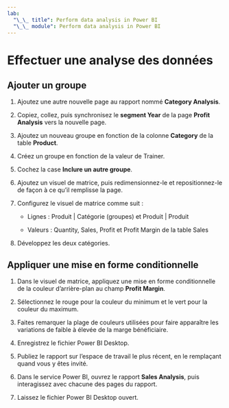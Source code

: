 ```yaml
---
lab:
  "\_\_ title": Perform data analysis in Power BI
  "\_\_ module": Perform data analysis in Power BI
---
```

# Effectuer une analyse des données

## Ajouter un groupe

1. Ajoutez une autre nouvelle page au rapport nommé **Category Analysis**.

1. Copiez, collez, puis synchronisez le **segment Year** de la page **Profit Analysis** vers la nouvelle page.

1. Ajoutez un nouveau groupe en fonction de la colonne **Category** de la table **Product**.

1. Créez un groupe en fonction de la valeur de Trainer.

1. Cochez la case **Inclure un autre groupe**.

1. Ajoutez un visuel de matrice, puis redimensionnez-le et repositionnez-le de façon à ce qu’il remplisse la page.

1. Configurez le visuel de matrice comme suit :

    - Lignes : Produit | Catégorie (groupes) et Produit | Produit

    - Valeurs : Quantity, Sales, Profit et Profit Margin de la table Sales

1. Développez les deux catégories.

## Appliquer une mise en forme conditionnelle

1. Dans le visuel de matrice, appliquez une mise en forme conditionnelle de la couleur d’arrière-plan au champ **Profit Margin**.

1. Sélectionnez le rouge pour la couleur du minimum et le vert pour la couleur du maximum.

1. Faites remarquer la plage de couleurs utilisées pour faire apparaître les variations de faible à élevée de la marge bénéficiaire.

1. Enregistrez le fichier Power BI Desktop.

1. Publiez le rapport sur l’espace de travail le plus récent, en le remplaçant quand vous y êtes invité.

1. Dans le service Power BI, ouvrez le rapport **Sales Analysis**, puis interagissez avec chacune des pages du rapport.

1. Laissez le fichier Power BI Desktop ouvert.
